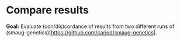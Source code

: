 # Compare results

**Goal:** Evaluate (con/dis)cordance of results from two different runs of (smaug-genetics)[https://github.com/carjed/smaug-genetics].
